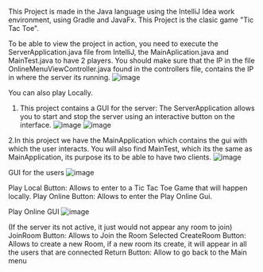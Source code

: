 This Project is made in the Java language using the IntelliJ Idea work environment, using Gradle and JavaFx.
This Project is the clasic game "Tic Tac Toe".

To be able to view the project in action, you need to execute the ServerApplication.java file from IntelliJ, the MainAplication.java and MainTest.java to have 2 players.
You should make sure that the IP in the file OnlineMenuViewController.java found in the controllers file, contains the IP in where the server its running.
![image](https://github.com/s0ymiranda/TicTacToe/assets/74148975/e6ecca66-313f-499e-8c7e-965500e0f207)

You can also play Locally. 

1. This project contains a GUI for the server: The ServerApplication allows you to start and stop the server using an interactive button on the interface.
![image](https://github.com/s0ymiranda/TicTacToe/assets/74148975/8d7299a5-28f0-4f35-8d19-c171631a60b3)
![image](https://github.com/s0ymiranda/TicTacToe/assets/74148975/15ffa50a-1a07-4614-8a2e-1faa3ff85284)

2.In this project we have the MainApplication which contains the gui with which the user interacts. 
You will also find MainTest, which its the same as MainApplication, its purpose its to be able to have two clients.
![image](https://github.com/s0ymiranda/TicTacToe/assets/74148975/754a5d78-aa3d-4f6c-84cf-7807e5440055)

GUI for the users 
![image](https://github.com/s0ymiranda/TicTacToe/assets/74148975/f6f95ff2-8657-402b-ab82-e556916a0999)

Play Local Button: Allows to enter to a Tic Tac Toe Game that will happen locally.
Play Online Button: Allows to enter the Play Online Gui.

Play Online GUI
![image](https://github.com/s0ymiranda/TicTacToe/assets/74148975/3b84a8bb-ee6d-459c-87cc-795cb90a57ef)

(If the server its not active, it just would not appear any room to join)
JoinRoom Button: Allows to Join the Room Selected
CreateRoom Button: Allows to create a new Room, if a new room its create, it will appear in all the users that are connected
Return Button: Allow to go back to the Main menu
